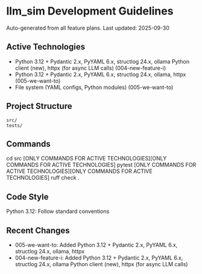# llm_sim Development Guidelines

Auto-generated from all feature plans. Last updated: 2025-09-30

## Active Technologies
- Python 3.12 + Pydantic 2.x, PyYAML 6.x, structlog 24.x, ollama Python client (new), httpx (for async LLM calls) (004-new-feature-i)
- Python 3.12 + Pydantic 2.x, PyYAML 6.x, structlog 24.x, ollama, httpx (005-we-want-to)
- File system (YAML configs, Python modules) (005-we-want-to)

## Project Structure
```
src/
tests/
```

## Commands
cd src [ONLY COMMANDS FOR ACTIVE TECHNOLOGIES][ONLY COMMANDS FOR ACTIVE TECHNOLOGIES] pytest [ONLY COMMANDS FOR ACTIVE TECHNOLOGIES][ONLY COMMANDS FOR ACTIVE TECHNOLOGIES] ruff check .

## Code Style
Python 3.12: Follow standard conventions

## Recent Changes
- 005-we-want-to: Added Python 3.12 + Pydantic 2.x, PyYAML 6.x, structlog 24.x, ollama, httpx
- 004-new-feature-i: Added Python 3.12 + Pydantic 2.x, PyYAML 6.x, structlog 24.x, ollama Python client (new), httpx (for async LLM calls)

<!-- MANUAL ADDITIONS START -->
<!-- MANUAL ADDITIONS END -->
